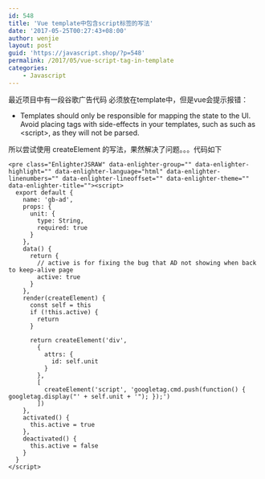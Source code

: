 ```yaml
---
id: 548
title: 'Vue template中包含script标签的写法'
date: '2017-05-25T00:27:43+08:00'
author: wenjie
layout: post
guid: 'https://javascript.shop/?p=548'
permalink: /2017/05/vue-script-tag-in-template
categories:
    - Javascript
---
```


最近项目中有一段谷歌广告代码 必须放在template中，但是vue会提示报错：

- Templates should only be responsible for mapping the state to the UI. Avoid placing tags with side-effects in your templates, such as such as &lt;script&gt;, as they will not be parsed.

所以尝试使用 createElement 的写法，果然解决了问题。。。代码如下

```
<pre class="EnlighterJSRAW" data-enlighter-group="" data-enlighter-highlight="" data-enlighter-language="html" data-enlighter-linenumbers="" data-enlighter-lineoffset="" data-enlighter-theme="" data-enlighter-title=""><script>
  export default {
    name: 'gb-ad',
    props: {
      unit: {
        type: String,
        required: true
      }
    },
    data() {
      return {
        // active is for fixing the bug that AD not showing when back to keep-alive page
        active: true
      }
    },
    render(createElement) {
      const self = this
      if (!this.active) {
        return
      }

      return createElement('div',
        {
          attrs: {
            id: self.unit
          }
        },
        [
          createElement('script', 'googletag.cmd.push(function() { googletag.display("' + self.unit + '"); });')
        ])
    },
    activated() {
      this.active = true
    },
    deactivated() {
      this.active = false
    }
  }
</script>
```